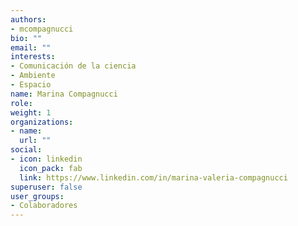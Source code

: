 ```yaml
---
authors:
- mcompagnucci
bio: ""
email: ""
interests:
- Comunicación de la ciencia
- Ambiente
- Espacio
name: Marina Compagnucci
role:
weight: 1
organizations:
- name: 
  url: ""
social:
- icon: linkedin
  icon_pack: fab
  link: https://www.linkedin.com/in/marina-valeria-compagnucci
superuser: false
user_groups:
- Colaboradores
---
```

